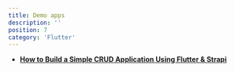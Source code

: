 ```yaml
---
title: Demo apps
description: ''
position: 7
category: 'Flutter'
---
```


- [**How to Build a Simple CRUD Application Using Flutter & Strapi**](https://strapi.io/blog/how-to-build-a-simple-crud-application-using-flutter-and-strapi?utm_campaign=Strapi%20Blog&utm_source=email&utm_medium=logbook24&utm_content=strapiweekly)
